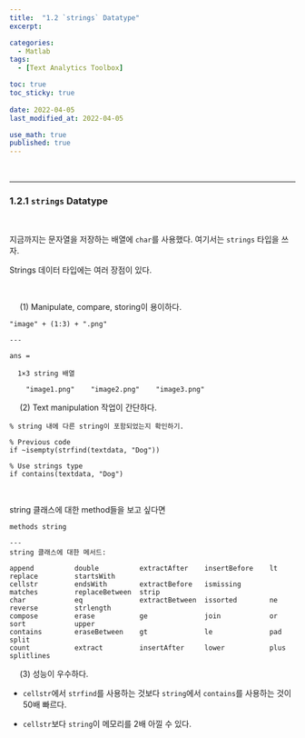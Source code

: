 ```yaml
---
title:  "1.2 `strings` Datatype"
excerpt: 

categories:
  - Matlab
tags:
  - [Text Analytics Toolbox]

toc: true
toc_sticky: true
 
date: 2022-04-05
last_modified_at: 2022-04-05

use_math: true
published: true
---
```


<br>

***

### 1.2.1 `strings` Datatype

<br>

지금까지는 문자열을 저장하는 배열에 `char`를 사용했다. 여기서는 `strings` 타입을 쓰자.

Strings 데이터 타입에는 여러 장점이 있다.

<br>

&emsp; (1) Manipulate, compare, storing이 용이하다.

```
"image" + (1:3) + ".png"

---

ans = 

  1×3 string 배열

    "image1.png"    "image2.png"    "image3.png"

```

&emsp; (2) Text manipulation 작업이 간단하다.

```
% string 내에 다른 string이 포함되었는지 확인하기.

% Previous code
if ~isempty(strfind(textdata, "Dog"))

% Use strings type
if contains(textdata, "Dog")

```

<br>

string 클래스에 대한 method들을 보고 싶다면

```
methods string

---
string 클래스에 대한 메서드:

append          double          extractAfter    insertBefore    lt              replace         startsWith      
cellstr         endsWith        extractBefore   ismissing       matches         replaceBetween  strip           
char            eq              extractBetween  issorted        ne              reverse         strlength       
compose         erase           ge              join            or              sort            upper           
contains        eraseBetween    gt              le              pad             split           
count           extract         insertAfter     lower           plus            splitlines      

```

&emsp; (3) 성능이 우수하다.

  * `cellstr`에서 `strfind`를 사용하는 것보다 `string`에서 `contains`를 사용하는 것이 50배 빠르다.

  * `cellstr`보다 `string`이 메모리를 2배 아낄 수 있다.